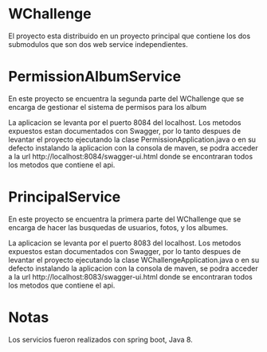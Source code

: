 # WChallenge
El proyecto esta distribuido en un proyecto principal que contiene los dos submodulos que son dos web service independientes.

# PermissionAlbumService
En este proyecto se encuentra la segunda parte del WChallenge que se encarga de gestionar el sistema de permisos para los album

La aplicacion se levanta por el puerto 8084 del localhost.
Los metodos expuestos estan documentados con Swagger, por lo tanto despues de levantar el proyecto ejecutando la clase PermissionApplication.java o en su defecto instalando la aplicacion con la consola de maven, se podra acceder a la url http://localhost:8084/swagger-ui.html donde se encontraran todos los metodos que contiene el api.

# PrincipalService

En este proyecto se encuentra la primera parte del WChallenge que se encarga de hacer las busquedas de usuarios, fotos, y los albumes.

La aplicacion se levanta por el puerto 8083 del localhost.
Los metodos expuestos estan documentados con Swagger, por lo tanto despues de levantar el proyecto ejecutando la clase WChallengeApplication.java o en su defecto instalando la aplicacion con la consola de maven, se podra acceder a la url http://localhost:8083/swagger-ui.html donde se encontraran todos los metodos que contiene el api.

# Notas
Los servicios fueron realizados con spring boot, Java 8.
